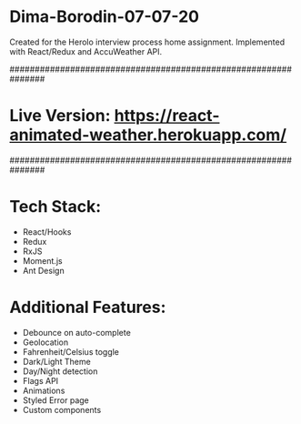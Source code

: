 # Dima-Borodin-07-07-20
Created for the Herolo interview process home assignment. Implemented with React/Redux and AccuWeather API.

###############################################################
# Live Version: https://react-animated-weather.herokuapp.com/ #
###############################################################

Tech Stack:
===========
- React/Hooks
- Redux
- RxJS
- Moment.js
- Ant Design


Additional Features:
============================
- Debounce on auto-complete
- Geolocation
- Fahrenheit/Celsius toggle
- Dark/Light Theme
- Day/Night detection
- Flags API
- Animations
- Styled Error page
- Custom components

